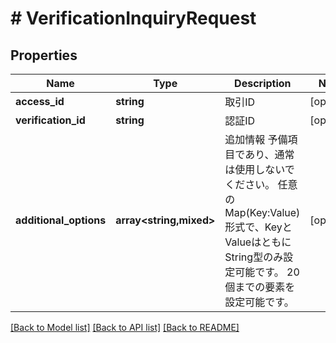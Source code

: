 # # VerificationInquiryRequest

## Properties

Name | Type | Description | Notes
------------ | ------------- | ------------- | -------------
**access_id** | **string** | 取引ID | [optional]
**verification_id** | **string** | 認証ID | [optional]
**additional_options** | **array<string,mixed>** | 追加情報   予備項目であり、通常は使用しないでください。   任意のMap(Key:Value)形式で、KeyとValueはともにString型のみ設定可能です。   20個までの要素を設定可能です。 | [optional]

[[Back to Model list]](../../README.md#models) [[Back to API list]](../../README.md#endpoints) [[Back to README]](../../README.md)
